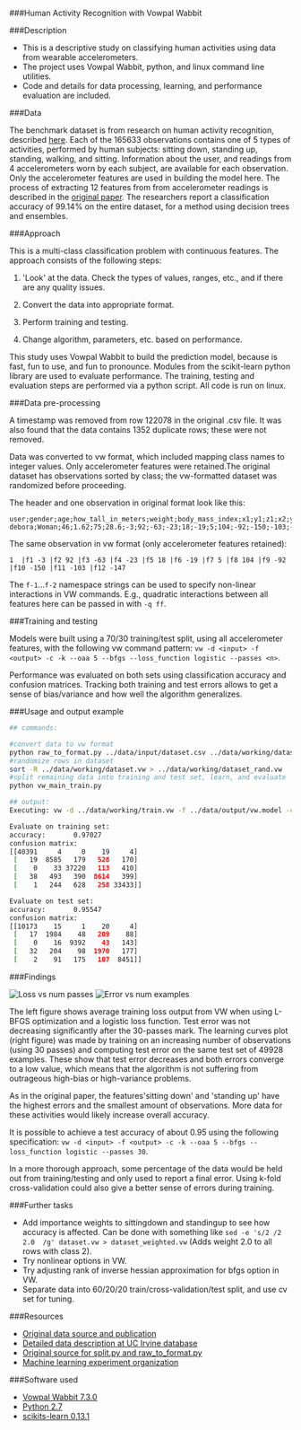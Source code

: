 ###Human Activity Recognition with Vowpal Wabbit


###Description

* This is a descriptive study on classifying human activities using data from wearable accelerometers.
* The project uses Vowpal Wabbit, python, and linux command line utilities.
* Code and details for data processing, learning, and performance evaluation are included.


###Data

The benchmark dataset is from research on human activity recognition, described [here](http://groupware.les.inf.puc-rio.br/har). Each of the 165633 observations contains one of 5 types of activities, performed by human subjects: sitting down, standing up, standing, walking, and sitting. Information about the user, and readings from 4 accelerometers worn by each subject, are available for each observation. Only the accelerometer features are used in building the model here. The process of extracting 12 features from from accelerometer readings is described in the [original paper](http://groupware.les.inf.puc-rio.br/work.jsf?p1=11201). The researchers report a classification accuracy of 99.14% on the entire dataset, for a method using decision trees and ensembles.


###Approach

This is a multi-class classification problem with continuous features. The approach consists of the following steps:

1. 'Look' at the data. Check the types of values, ranges, etc., and if there are any quality issues.

2. Convert the data into appropriate format.

3. Perform training and testing.

4. Change algorithm, parameters, etc. based on performance.


This study uses Vowpal Wabbit to build the prediction model, because is fast, fun to use, and fun to pronounce. Modules from the scikit-learn python library are used to evaluate performance. The training, testing and evaluation steps are performed via a python script. All code is run on linux. 


###Data pre-processing

A timestamp was removed from row 122078 in the original .csv file. It was also found that the data contains 1352 duplicate rows; these were not removed.

Data was converted to vw format, which included mapping class names to integer values. Only accelerometer features were retained.The original dataset has observations sorted by class; the vw-formatted dataset was randomized before proceeding.

The header and one observation in original format look like this:
```
user;gender;age;how_tall_in_meters;weight;body_mass_index;x1;y1;z1;x2;y2;z2;x3;y3;z3;x4;y4;z4;class
debora;Woman;46;1.62;75;28.6;-3;92;-63;-23;18;-19;5;104;-92;-150;-103;-147;sitting
```
The same observation in vw format (only accelerometer features retained):
```
1  |f1 -3 |f2 92 |f3 -63 |f4 -23 |f5 18 |f6 -19 |f7 5 |f8 104 |f9 -92 |f10 -150 |f11 -103 |f12 -147
```

The `f-1`...`f-2` namespace strings can be used to specify non-linear interactions in VW commands. E.g., quadratic interactions between all features here can be passed in with `-q ff`.


###Training and testing

Models were built using a 70/30 training/test split, using all accelerometer features, with the following vw command pattern: 
`vw -d <input> -f <output> -c -k --oaa 5 --bfgs --loss_function logistic --passes <n>`.

Performance was evaluated on both sets using classification accuracy and confusion matrices. Tracking both training and test errors allows to get a sense of bias/variance and how well the algorithm generalizes.


###Usage and output example

```bash
## commands:

#convert data to vw format
python raw_to_format.py ../data/input/dataset.csv ../data/working/dataset.vw 
#randomize rows in dataset
sort -R ../data/working/dataset.vw > ../data/working/dataset_rand.vw
#split remaining data into training and test set, learn, and evaluate
python vw_main_train.py 

## output:
Executing: vw -d ../data/working/train.vw -f ../data/output/vw.model -c -k --oaa 5 --bfgs --loss_function logistic --passes 30 --quiet

Evaluate on training set:
accuracy:       0.97027
confusion matrix:
[[40391     4     0    19     4]
 [   19  8585   179   528   170]
 [    0    33 37220   113   410]
 [   38   493   390  8614   399]
 [    1   244   628   258 33433]]

Evaluate on test set:
accuracy:       0.95547
confusion matrix:
[[10173    15     1    20     4]
 [   17  1984    48   209    88]
 [    0    16  9392    43   143]
 [   32   204    98  1970   177]
 [    2    91   175   107  8451]]

```


###Findings

![Loss vs num passes](https://bitbucket.org/dbolotov/human_activity_recognition_with_vw/raw/master/images/loss_vs_num_passes.jpg "Loss vs num passes")  ![Error vs num examples](https://bitbucket.org/dbolotov/human_activity_recognition_with_vw/raw/master/images/error_vs_num_examples.jpg "Accuracy vs num examples")


The left figure shows average training loss output from VW when using L-BFGS optimization and a logistic loss function. Test error was not decreasing significantly after the 30-passes mark. The learning curves plot (right figure) was made by training on an increasing number of observations (using 30 passes) and computing test error on the same test set of 49928 examples. These show that test error decreases and both errors converge to a low value, which means that the algorithm is not suffering from outrageous high-bias or high-variance problems.

As in the original paper, the features'sitting down' and 'standing up' have the highest errors and the smallest amount of observations. More data for these activities would likely increase overall accuracy. 

It is possible to achieve a test accuracy of about 0.95 using the following specification: 
`vw -d <input> -f <output> -c -k --oaa 5 --bfgs --loss_function logistic --passes 30`. 

In a more thorough approach, some percentage of the data would be held out from training/testing and only used to report a final error. Using k-fold cross-validation could also give a better sense of errors during training.


###Further tasks
 
- Add importance weights to sittingdown and standingup to see how accuracy is affected. Can be done with something like `sed -e 's/2 /2 2.0  /g' dataset.vw > dataset_weighted.vw` (Adds weight 2.0 to all rows with class 2).
- Try nonlinear options in VW.
- Try adjusting rank of inverse hessian approximation for bfgs option in VW.
- Separate data into 60/20/20 train/cross-validation/test split, and use cv set for tuning.


###Resources
- [Original data source and publication](http://groupware.les.inf.puc-rio.br/har)
- [Detailed data description at UC Irvine database](http://archive.ics.uci.edu/ml/datasets/Wearable+Computing%3A+Classification+of+Body+Postures+and+Movements+%28PUC-Rio%29)
- [Original source for split.py and raw_to_format.py](https://github.com/zygmuntz/phraug)
- [Machine learning experiment organization](http://arkitus.com/PRML/)


###Software used
- [Vowpal Wabbit 7.3.0](https://github.com/JohnLangford/vowpal_wabbit)
- [Python 2.7](http://www.python.org/download/releases/2.7/)
- [scikits-learn 0.13.1](http://scikit-learn.org/stable/)
